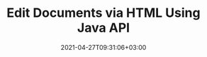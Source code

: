 ---
############################# Static ############################
layout: "product"
date: 2021-04-27T09:31:06+03:00
draft: false

product: "Editor"
product_tag: "editor"
platform: "Java"
platform_tag: "java"

############################# Head ############################
head_title: "Java Document Editor API | Edit Word Web XML Text Files using HTML"
head_description: "Document editor API for Java. Load Microsoft Word, XML, web &amp; text files into HTML and convert back to original format after manipulation."

############################# Header ############################
title: "Edit Documents via HTML Using Java API"
description: "Integrate Java applications with HTML editor to manipulate documents & convert back to original format."
button:
    enable: true

############################# SubMenu ############################
submenu:
    enable: true
    
    left:
        img_alt: "GroupDocs.Editor for Java"
        image: "https://www.groupdocs.cloud/templates/groupdocs/images/product-logos/groupdocs-editor-java.png"
        product: "GroupDocs.Editor"
        platform: "Java"

    middle:
        button:
            # button loop
            - link: "#overview"
              text: "Overview"

            # button loop
            - link: "#features"
              text: "Features"

            # button loop
            - link: "#support"
              text: "Support"

            # button loop
            - link: "https://products.groupdocs.app/editor"
              text: "Live Demo"

            # button loop
            - link: "https://purchase.groupdocs.com/pricing/editor/java"
              text: "Pricing"

    right:
        link_download: "https://downloads.groupdocs.com/editor"
        link_learn: "https://docs.groupdocs.com/editor/java/"
        link_buy: "https://purchase.groupdocs.com"

############################# Overview ############################
overview:
    enable: true
    content: |
      GroupDocs.Editor for Java API enables document editing in form of HTML. API supports multiple document formats and can be integrated with any external, opensource or paid HTML editor. Editor API will process to load documents, convert it to HTML, provide HTML to external UI and then save HTML to original document after manipulation. It can also be used to generate different Microsoft Word, Excel spreadsheets, PowerPoint files, OpenDocument formats, XML and TXT documents.
    tabs:
      enable: true     
      
      ## TAB ONE ##
      tab_one:
        description: |
          Following is an overview of GroupDocs.Editor for Java:

        left:
          enable: true
          icon: "fab fa-html5"
          title: "Manipulate Using HTML"
          content: |
            * Load Supported Document
            * Edit Content using HTML
            * Edit Related Styles
            * Convert to Original Format
      
      ## TAB TWO ##
      tab_two:
        description: |
          GroupDocs.Editor for Java supports following [file formats](https://docs.groupdocs.com/editor/java/supported-document-formats/) - (PDF file format support will be implemented in future versions.)

        left:
          enable: true
          table:
            # table loop
            - title: "Microsoft Office"
              content: |
                * **Microsoft Word**: DOC, DOCX, DOCM, DOT, DOTM, DOTX, FlatOPC, WordML, RTF
                * **Microsoft Excel**: XLS, XLSX, XLSM, XLT, XLTX, XLTM, XLSB, XLAM, CSV, TSV, SXC, SpreadsheetML, DIF, DSV
                * **Microsoft PowerPoint**: PPT, PPTX, PPTM, PPS, PPSX, PPSM, POT, POTX, POTM

        right:
          enable: true
          table:
            # table loop
            - title: "Images, Graphics & Diagrams"
              content: |
                * **OpenDocument Formats**: ODT, OTT, ODS, FODS, ODP, OTP
                * **Text**: TXT
                * **Web**: HTML, MHTML
                * **Other**: MOBI, XML

      ## TAB THREE ##
      tab_three:
        description: |
          GroupDocs.Editor for Java supports following Operating Systems, Frameworks & Package Managers:
        
        left:
          enable: true
          table:
            # table loop
            - icon: "fab fa-windows"
              title: "Operating Systems"
              content: |
                * Microsoft Windows Desktop
                * Microsoft Windows Server
                * Linux
                * MacOS

            # table loop
            - icon: "fas fa-code"
              title: "Supported Frameworks"
              content: |
                * Java 7 (1.7) and above

        right:
          enable: true
          table:
            # table loop
            - icon: "fas fa-cogs"
              title: "Development Environments"
              content: |
                * NetBeans
                * IntelliJ IDEA
                * Eclipse
            # table loop
            - icon: "fas fa-tools"
              title: "Build Automation Tool"
              content: |
                * Maven

############################# Features ############################
features:
    enable: true
    title: "GroupDocs.Editor for Java Features"

    feature:
      # feature loop
      - icon: "fas fa-copy"
        content: "Easy HTML Editor Integration"

      # feature loop
      - icon: "fas fa-eye"
        content: "Document Conversion to HTML DOM"

      # feature loop
      - icon: "fas fa-bolt"
        content: "Extract HTML Content via Stream"
      
      # feature loop
      - icon: "fas fa-file-powerpoint"
        content: "Load, Edit & Save Word, Excel & PowerPoint File Formats"

      # feature loop
      - icon: "fas fa-code"
        content: "Fetch HTML along with Embedded Elements"

      # feature loop
      - icon: "fas fa-cloud"
        content: "Import, View and Edit XML Documents"

      # feature loop
      - icon: "fas fa-remove-format"
        content: "By-pass HTML Content & Save Embedded Resources"

      # feature loop
      - icon: "fas fa-comment-slash"
        content: "View, Edit and Save Word Processing Documents in Paginal Mode"

      # feature loop
      - icon: "fas fa-location-arrow"
        content: "Get Content of HTML Body Tag from File"

      # feature loop
      - icon: "fas fa-border-all"
        content: "Extract CSS Content of HTML File"

      # feature loop
      - icon: "fas fa-wrench"
        content: "Use String Content to Get HTML DOM & Convert to File"

      # feature loop
      - icon: "fas fa-columns"
        content: "Convert HTML DOM with Embedded Elements"

      # feature loop
      - icon: "fas fa-file-word"
        content: "Convert Files of Multiple Formats in HTML for Editing"

      # feature loop
      - icon: "fas fa-envelope"
        content: "Get Meta Information of Input Documents without Editing"

      # feature loop
      - icon: "fas fa-print"
        content: "Save Edited Documents to Plain Text File Format"

      # feature loop
      - icon: "fas fa-file-archive"
        content: "Conversion Accuracy"

      # feature loop
      - icon: "fas fa-lock"
        content: "Apply Password to Output Document"

      # feature loop
      - icon: "fas fa-file-code"
        content: "Database (DB) Agnostic"
      
      # feature loop
      - icon: "fas fa-fill-drip"
        content: "User Interface (UI) Agnostic"

      # feature loop
      - icon: "fas fa-file-excel"
        content: "Supports Metered Licensing"

    more_feature:
      # more_feature_loop
      - title: "Accurately Convert to and from HTML DOM"
        content: |
          Using GroupDocs.Editor for Java allows you to build applications in Java that load a document of supported file format to convert it into HTML Document Object Model (DOM) along with its associated elements, e.g., CSS. Furthermore, our Editor Java API allows you to edit the HTML in any of the popular HTML Editors. After your required modifications are done, GroupDocs.Editor for Java helps you to convert this resultant HTML back to its original file format.
          
          ```java
          // Obtain document stream
          InputStream inputStream = new FileInputStream(CommonUtilities.getStoragePath("Content.HTML"));
          InputHtmlDocument htmlDoc = EditorHandler.toHtml(inputStream);
          // Obtain HTML document content
          String cssContent = htmlDoc.getEmbeddedHtml();
          System.out.println(cssContent);
          ```
      # more_feature_loop
      - title: "Load & Fetch Associate Elements"
        content: "GroupDocs.Editor for Java API enables you to fetch the associated elements from documents of supported formats, such as images, CSS, fonts & more. Then you can load these fetched associated elements, traverse them and save them separately from the final HTML file, and have a well-managed output."

############################# Support ############################
support:
    enable: true

############################# Solutions ############################
solutions:
    enable: true
    title: "GroupDocs.Editor offers document viewing APIs for other popular development environments"

    solution:
        # solution loop
        - img_alt: "GroupDocs.Editor for .NET"
          image: "https://www.groupdocs.cloud/templates/groupdocs/images/product-logos/groupdocs-editor-net.png"
          product: "GroupDocs.Editor"
          platform: ".NET"
          link: "/editor/net/"

############################# Back to top ###############################
back_to_top:
  enable: true
---